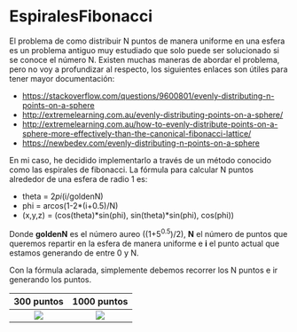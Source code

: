 # EspiralesFibonacci
El problema de como distribuir N puntos de manera uniforme en una esfera es un problema antiguo muy estudiado que solo puede ser solucionado si se conoce el número N.
Existen muchas maneras de abordar el problema, pero no voy a profundizar al respecto, los siguientes enlaces son útiles para tener mayor documentación:

- https://stackoverflow.com/questions/9600801/evenly-distributing-n-points-on-a-sphere
- http://extremelearning.com.au/evenly-distributing-points-on-a-sphere/
- http://extremelearning.com.au/how-to-evenly-distribute-points-on-a-sphere-more-effectively-than-the-canonical-fibonacci-lattice/
- https://newbedev.com/evenly-distributing-n-points-on-a-sphere

En mi caso, he decidido implementarlo a través de un método conocido como las espirales de fibonacci. La fórmula para calcular N puntos alrededor de una esfera de radio 1 es:

+ theta = 2*pi*(i/goldenN)
+ phi = arcos(1-2*(i+0.5)/N)
+ (x,y,z) = (cos(theta)*sin(phi), sin(theta)*sin(phi), cos(phi))

Donde **goldenN** es el número aureo ((1+5<sup>0.5</sup>)/2), **N** el número de puntos que queremos repartir en la esfera de manera uniforme e **i** 
el punto actual que estamos generando de entre 0 y N.

Con la fórmula aclarada, simplemente debemos recorrer los N puntos e ir generando los puntos.

300 puntos |  1000 puntos
:-------------------------:|:-------------------------:
![](https://user-images.githubusercontent.com/61519721/142774274-1f809923-dc5a-41b3-8756-1c2e9a007290.PNG)  |  ![](https://user-images.githubusercontent.com/61519721/142774273-da72f828-330d-4344-87ef-3eedf6649c92.PNG)
